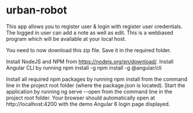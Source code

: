 # urban-robot

This app allows you to register user & login with register user credentials.
The logged in user can add a note as well as edit.
This is a webbased program which will be available at your local host.

You need to now download this zip file.
Save it in the required folder.

Install NodeJS and NPM from https://nodejs.org/en/download/.
Install Angular CLI by running npm install -g npm install -g @angular/cli

Install all required npm packages by running npm install from the command line in the project root folder (where the package.json is located).
Start the application by running ng serve --open from the command line in the project root folder.
Your browser should automatically open at http://localhost:4200 with the demo Angular 6 login page displayed.




 

